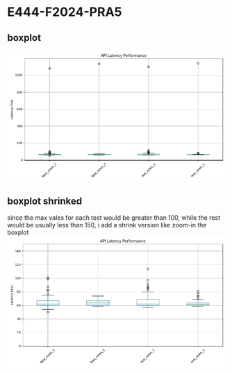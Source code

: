 # E444-F2024-PRA5

## boxplot
![alt text](results/boxplot/latency_boxplot.png)

## boxplot shrinked

since the max vales for each test would be greater than 100, while the rest would be usually less than 150, i add a shrink version like zoom-in the boxplot
![alt text](results/boxplot/latency_boxplot_shrink.png)